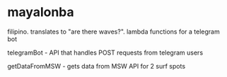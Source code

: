 # mayalonba
filipino. translates to "are there waves?". lambda functions for a telegram bot


telegramBot - API that handles POST requests from telegram users

getDataFromMSW - gets data from MSW API for 2 surf spots
